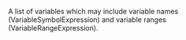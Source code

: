 A list of variables which may include variable names (VariableSymbolExpression) and variable ranges (VariableRangeExpression).
